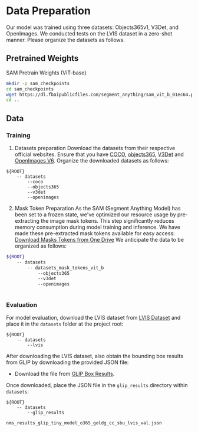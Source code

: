 # Data Preparation
Our model was trained using three datasets: Objects365v1, V3Det, and OpenImages. We conducted tests on the LVIS dataset in a zero-shot manner. Please organize the datasets as follows.
## Pretrained Weights
SAM Pretrain Weights (ViT-base)
```bash
mkdir -p sam_checkpoints
cd sam_checkpoints
wget https://dl.fbaipublicfiles.com/segment_anything/sam_vit_b_01ec64.pth
cd ..
```
## Data
### Training
1. Datasets preparation
    Download the datasets from their respective official websites. Ensure that you have [COCO](https://cocodataset.org/#home), [objects365](https://www.objects365.org/overview.html), [V3Det](https://v3det.openxlab.org.cn/) and [OpenImages V6](https://storage.googleapis.com/openimages/web/download_v6.html). Organize the downloaded datasets as follows:
```
${ROOT}
    -- datasets
        --coco
        --objects365
        --v3det
        --openimages
```

2. Mask Token Preparation
As the SAM (Segment Anything Model) has been set to a frozen state, we've optimized our resource usage by pre-extracting the image mask tokens. This step significantly reduces memory consumption during model training and inference. We have made these pre-extracted mask tokens available for easy access:
[Download Masks Tokens from One Drive](https://1drv.ms/f/s!AgWqwlwga-5Ka9-HT1L83INBHsU?e=wTbJz5)
We anticipate the data to be organized as follows:

``` bash
${ROOT}
    -- datasets
        -- datasets_mask_tokens_vit_b
            --objects365
            --v3det
            --openimages
            
```
### Evaluation
For model evaluation, download the LVIS dataset from [LVIS Dataset](https://www.lvisdataset.org/) and place it in the `datasets` folder at the project root:
```
${ROOT}
    -- datasets
        --lvis
```
After downloading the LVIS dataset, also obtain the bounding box results from GLIP by downloading the provided JSON file:

- Download the file from [GLIP Box Results]( https://1drv.ms/u/s!AgWqwlwga-5KdWacuP6dTKajYRg?e=PIBdYd).

Once downloaded, place the JSON file in the `glip_results` directory within `datasets`:
```
${ROOT}
    -- datasets
        --glip_results
            nms_results_glip_tiny_model_o365_goldg_cc_sbu_lvis_val.json
```
